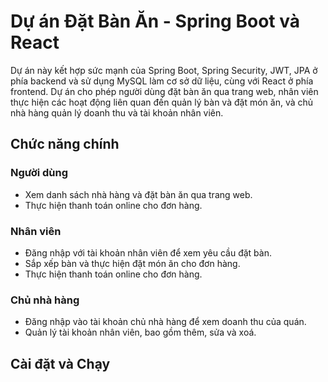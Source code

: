 # Dự án Đặt Bàn Ăn - Spring Boot và React

Dự án này kết hợp sức mạnh của Spring Boot, Spring Security, JWT, JPA ở phía backend và sử dụng MySQL làm cơ sở dữ liệu, cùng với React ở phía frontend. Dự án cho phép người dùng đặt bàn ăn qua trang web, nhân viên thực hiện các hoạt động liên quan đến quản lý bàn và đặt món ăn, và chủ nhà hàng quản lý doanh thu và tài khoản nhân viên.

## Chức năng chính

### Người dùng

- Xem danh sách nhà hàng và đặt bàn ăn qua trang web.
- Thực hiện thanh toán online cho đơn hàng.

### Nhân viên

- Đăng nhập với tài khoản nhân viên để xem yêu cầu đặt bàn.
- Sắp xếp bàn và thực hiện đặt món ăn cho đơn hàng.
- Thực hiện thanh toán online cho đơn hàng.

### Chủ nhà hàng

- Đăng nhập vào tài khoản chủ nhà hàng để xem doanh thu của quán.
- Quản lý tài khoản nhân viên, bao gồm thêm, sửa và xoá.

## Cài đặt và Chạy
